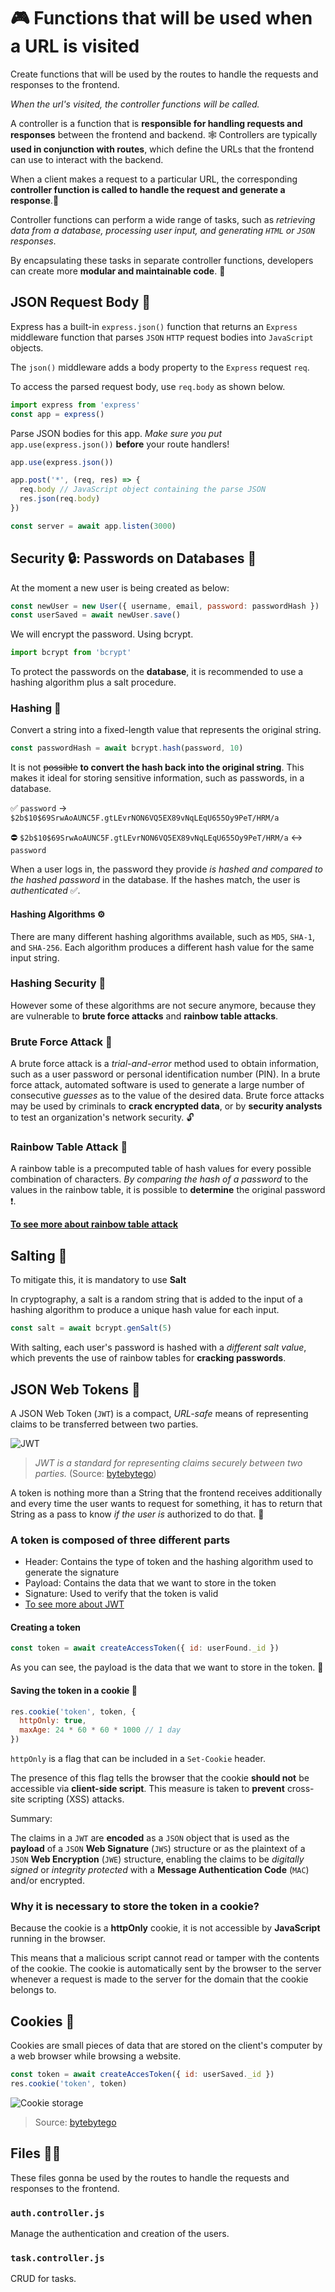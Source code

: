 # 🎮 Functions that will be used when a URL is visited

Create functions that will be used by the routes to handle the requests and responses to the frontend.

_When the url's visited, the controller functions will be called._

A controller is a function that is **responsible for handling requests and responses** between the frontend and backend. 🕸️ Controllers are typically **used in conjunction with routes**, which define the URLs that the frontend can use to interact with the backend.

When a client makes a request to a particular URL, the corresponding **controller function is called to handle the request and generate a response**.📡

Controller functions can perform a wide range of tasks, such as _retrieving data from a database, processing user input, and generating `HTML` or `JSON` responses_.

By encapsulating these tasks in separate controller functions, developers can create more **modular and maintainable code**. 🧩

## JSON Request Body 📡

Express has a built-in `express.json()` function that returns an `Express` middleware function that parses `JSON` `HTTP` request bodies into `JavaScript` objects.

The `json()` middleware adds a body property to the `Express` request `req`.

To access the parsed request body, use `req.body` as shown below.

```js
import express from 'express'
const app = express()
```

Parse JSON bodies for this app. _Make sure you put_ `app.use(express.json())` **before** your route handlers!

```js
app.use(express.json())

app.post('*', (req, res) => {
  req.body // JavaScript object containing the parse JSON
  res.json(req.body)
})

const server = await app.listen(3000)
```

## Security 🔒: Passwords on Databases 🔐

At the moment a new user is being created as below:

```js
const newUser = new User({ username, email, password: passwordHash })
const userSaved = await newUser.save()
```

We will encrypt the password. Using bcrypt.

```js
import bcrypt from 'bcrypt'
```

To protect the passwords on the **database**, it is recommended to use a hashing algorithm plus a salt procedure.

### Hashing 📝

Convert a string into a fixed-length value that represents the original string.

```js
const passwordHash = await bcrypt.hash(password, 10)
```

It is not ~~possible~~ **to convert the hash back into the original string**. This makes it ideal for storing sensitive information, such as passwords, in a database.

✅ `password` -> `$2b$10$69SrwAoAUNC5F.gtLEvrNON6VQ5EX89vNqLEqU655Oy9PeT/HRM/a`

⛔ `$2b$10$69SrwAoAUNC5F.gtLEvrNON6VQ5EX89vNqLEqU655Oy9PeT/HRM/a` <-> `password`

When a user logs in, the password they provide _is hashed and compared to the hashed password_ in the database. If the hashes match, the user is _authenticated_ ✅.

#### Hashing Algorithms ⚙

There are many different hashing algorithms available, such as `MD5`, `SHA-1`, and `SHA-256`. Each algorithm produces a different hash value for the same input string.

### Hashing Security 🔐

However some of these algorithms are not secure anymore, because they are vulnerable to **brute force attacks** and **rainbow table attacks**.

### Brute Force Attack 🤖

A brute force attack is a _trial-and-error_ method used to obtain information, such as a user password or personal identification number (PIN). In a brute force attack, automated software is used to generate a large number of consecutive _guesses_ as to the value of the desired data. Brute force attacks may be used by criminals to **crack encrypted data**, or by **security analysts** to test an organization's network security. 🔓

### Rainbow Table Attack 🌈

A rainbow table is a precomputed table of hash values for every possible combination of characters. _By comparing the hash of a password_ to the values in the rainbow table, it is possible to **determine** the original password ❗.

**[To see more about rainbow table attack](https://www.beyondidentity.com/glossary/rainbow-table-attack)**

## Salting 🧂

To mitigate this, it is mandatory to use **Salt**

In cryptography, a salt is a random string that is added to the input of a hashing algorithm to produce a unique hash value for each input.

```js
const salt = await bcrypt.genSalt(5)
```

With salting, each user's password is hashed with a _different salt value_, which prevents the use of rainbow tables for **cracking passwords**.

## JSON Web Tokens 📡

A JSON Web Token (`JWT`) is a compact, _URL-safe_ means of representing claims to be transferred between two parties.

![JWT](https://substackcdn.com/image/fetch/f_auto,q_auto:good,fl_progressive:steep/https%3A%2F%2Fsubstack-post-media.s3.amazonaws.com%2Fpublic%2Fimages%2Ffce4ecfc-6dc8-46f6-ae4f-f05b8da3467a_1530x1536.jpeg)
> _JWT is a standard for representing claims securely between two parties._ (Source: [bytebytego](https://blog.bytebytego.com/p/ep69-explaining-json-web-token-jwt))

A token is nothing more than a String that the frontend receives additionally and every time the user wants to request for something, it has to return that String as a pass to know _if the user is_ authorized to do that. 🏈

### A token is composed of three different parts

- Header: Contains the type of token and the hashing algorithm used to generate the signature
- Payload: Contains the data that we want to store in the token
- Signature: Used to verify that the token is valid
- [To see more about JWT](https://jwt.io/introduction)

#### Creating a token

```js
const token = await createAccessToken({ id: userFound._id })
```

As  you can see, the payload is the data that we want to store in the token. 📝

#### Saving the token in a cookie 📡

```js
res.cookie('token', token, {
  httpOnly: true,
  maxAge: 24 * 60 * 60 * 1000 // 1 day
})
```

`httpOnly` is a flag that can be included in a `Set-Cookie` header.

The presence of this flag tells the browser that the cookie **should not** be accessible via **client-side script**. This measure is taken to **prevent** cross-site scripting (XSS) attacks.

Summary:

The claims in a `JWT` are **encoded** as a `JSON` object that is used as the **payload** of a `JSON` **Web Signature** (`JWS`) structure or as the plaintext of a `JSON` **Web Encryption** (`JWE`) structure, enabling the claims to be _digitally signed_ or _integrity protected_ with a **Message Authentication Code** (`MAC`) and/or encrypted.

### Why it is necessary to store the token in a cookie?

Because the cookie is a **httpOnly** cookie, it is not accessible by **JavaScript** running in the browser.

This means that a malicious script cannot read or tamper with the contents of the cookie. The cookie is automatically sent by the browser to the server whenever a request is made to the server for the domain that the cookie belongs to.

## Cookies 🍪

Cookies are small pieces of data that are stored on the client's computer by a web browser while browsing a website.

```js
const token = await createAccesToken({ id: userSaved._id })
res.cookie('token', token)
```

![Cookie storage](https://substackcdn.com/image/fetch/f_auto,q_auto:good,fl_progressive:steep/https%3A%2F%2Fsubstack-post-media.s3.amazonaws.com%2Fpublic%2Fimages%2F9b3002be-d4f2-489c-99cd-f789012d76dc_1600x1173.png)
> Source: [bytebytego](https://blog.bytebytego.com/p/password-session-cookie-token-jwt)

## Files 📁📂

These files gonna be used by the routes to handle the requests and responses to the frontend.

### `auth.controller.js`

Manage the authentication and creation of the users.

### `task.controller.js`

CRUD for tasks.
